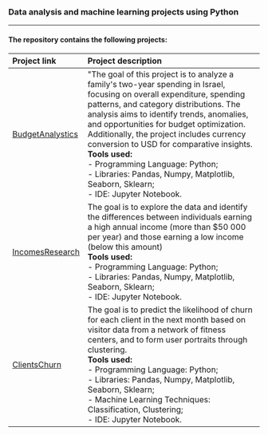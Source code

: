 ### Data analysis and machine learning projects using Python

---

#### The repository contains the following projects:
| Project link |Project description|
|:-----------------|:---------------|
|[BudgetAnalystics](https://github.com/shdrn2402/budget-analytics)|"The goal of this project is to analyze a family's two-year spending in Israel, focusing on overall expenditure, spending patterns, and category distributions. The analysis aims to identify trends, anomalies, and opportunities for budget optimization. Additionally, the project includes currency conversion to USD for comparative insights.</br>**Tools used:**</br>- Programming Language: Python;</br>- Libraries: Pandas, Numpy, Matplotlib, Seaborn, Sklearn;</br>- IDE: Jupyter Notebook.|
|[IncomesResearch](https://github.com/shdrn2402/IncomesResearch)|The goal is to explore the data and identify the differences between individuals earning a high annual income (more than $50 000 per year) and those earning a low income (below this amount)</br>**Tools used:**</br>- Programming Language: Python;</br>- Libraries: Pandas, Numpy, Matplotlib, Seaborn, Sklearn;</br>- IDE: Jupyter Notebook.|
|[ClientsChurn](https://github.com/shdrn2402/ClientsChurn)|The goal is to predict the likelihood of churn for each client in the next month based on visitor data from a network of fitness centers, and to form user portraits through clustering.</br>**Tools used:**</br>- Programming Language: Python;</br>- Libraries: Pandas, Numpy, Matplotlib, Seaborn, Sklearn;</br>- Machine Learning Techniques: Classification, Clustering;</br>- IDE: Jupyter Notebook.|

